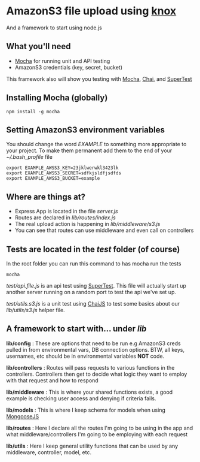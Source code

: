 # AmazonS3 file upload using [knox](https://github.com/LearnBoost/knox)
And a framework to start using node.js

## What you'll need

* [Mocha](http://visionmedia.github.com/mocha/) for running unit and API testing  
* AmazonS3 credentials (key, secret, bucket)   

This framework also will show you testing with [Mocha](http://visionmedia.github.com/mocha/), [Chai](http://chaijs.com/), and [SuperTest](https://github.com/visionmedia/supertest)

## Installing Mocha (globally)
    npm install -g mocha  

## Setting AmazonS3 environment variables
You should change the word _EXAMPLE_ to something more appropriate to your
project. To make them permanent add them to the end of your _~/.bash\_profile_ file

    export EXAMPLE_AWSS3_KEY=23jklwerwkl3423lk  
    export EXAMPLE_AWSS3_SECRET=sdfkjsldfjsdfds  
    export EXAMPLE_AWSS3_BUCKET=example   

## Where are things at?

* Express App is located in the file _server.js_  
* Routes are declared in _lib/routes/index.js_
* The real upload action is happening in _lib/middleware/s3.js_
* You can see that routes can use middleware and even call on controllers

## Tests are located in the _test_ folder (of course)

In the root folder you can run this command to has mocha run the tests

    mocha 

_test/api.file.js_ is an api test using [SuperTest](https://github.com/visionmedia/supertest). This file will actually
start up another server running on a random port to test the api we've set up.

_test/utils.s3.js_ is a unit test using [ChaiJS](http://chaijs.com/) to test some basics about our
_lib/utils/s3.js_ helper file.

## A framework to start with... under *lib*

**lib/config** : These are options that need to be run e.g  AmazonS3 creds pulled
in from environmental vars, DB connection options. BTW, all keys, usernames,
etc should be in environmental variables **NOT** code.  

**lib/controllers** : Routes will pass requests to various functions in the
controllers. Controllers then get to decide what logic they want to employ with
that request and how to respond   

**lib/middleware** : This is where your shared functions exists, a good example
is checking user access and denying if criteria fails.  

**lib/models** : This is where I keep schema for models when using [MongooseJS](http://mongoosejs.com/)

**lib/routes** : Here I declare all the routes I'm going to be using in the app
and what middleware/controllers I'm going to be employing with each request  

**lib/utils** : Here I keep general utility functions that can be used by any
middleware, controller, model, etc.  


